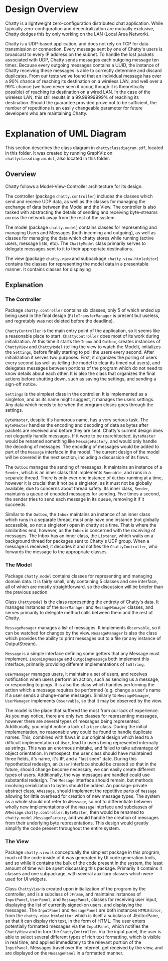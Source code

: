 
# Design Overview #

Chatty is a lightweight zero-configuration distributed chat
application.  While typically zero-configuration and decentralization
are mutually exclusive, Chatty dodges this by only working on the LAN
(Local Area Network).

Chatty is a UDP-based application, and does not rely on TCP for data
transmission or connection.  Every message sent by one of Chatty's
users is broadcast to every IP address on the subnet. To handle the
lost packets associated with UDP, Chatty sends messages each outgoing
message ten times. Because every outgoing messages contains a UUID,
the instance of Chatty receiving these messages is able to correctly
determine and discard duplicates.  From our tests we've found that an
individual message has over a 90% chance of reaching its destination
on a wireless LAN, and well over a 99% chance (we have never seen it
occur, though it is theoretically possible) of reaching its
destination on a wired LAN.  In the case of the wireless LAN, this
still results in a 99.99999999% of reaching its destination.  Should
the guarantee provided prove not to be sufficient, the number of
repetitions is an easily changeable parameter for future developers
who are maintaining Chatty.

# Explanation of UML Diagram #

This section describes the class diagram in `chattyclassdiagram.pdf`,
located in this folder.  It was created by running GraphViz on
`chattyclassdiagram.dot`, also located in this folder.

## Overview ##

Chatty follows a Model-View-Controller architecture for its design.

The controller (package `chatty.controller`) includes the classes
which send and receive UDP data, as well as the classes for managing
the exchange of data between the Model and the View. The controller is
also tasked with abstracting the details of sending and receiving
byte-streams across the network away from the rest of the system.

The model (package `chatty.model`) contains classes for representing
and managing Users and Messages (both incoming and outgoing), as well
as classes for managing the data which chatty stores while running
(active users, message lists, etc). The `ChattyModel` class primarily
serves to delegate messages sent to it to their appropriate
destinations.

The view (package `chatty.view` and subpackage
`chatty.view.htmleditor`) contains the classes for representing the
model data in a presentable manner.  It contains classes for
displaying

## Explanation ##

### The Controller ###

Package `chatty.controller` contains six classes, only 5 of which
ended up being used in the final design (`FileTransferManager` is
present but useless, and regretably was not deleted before the
deadline).

`ChattyController` is the main entry point of the application, so it
seems like a reasonable place to start.  `ChattyController` does most
of its work during initialization. At this time it starts the `Inbox`
and `Outbox`, creates instances of `ChattyView` and `ChattyModel`
(telling the view to watch the Model), initializes the `Settings`,
before finally starting to poll the users every second. After
initialization it serves two purposes.  First, it organizes the
polling of users every second (as well as telling the model to clear
its timed out users), and delegates messages between portions of the
program which do not need to know details about each other. It is also
the class that organizes the final actions before shutting down,
such as saving the settings, and sending a sign-off notice.

`Settings` is the simplest class in the controller. It is implemented
as a singleton, and as its name might suggest, it manages the users
settings.  Any data which needs to be when the program closes goes
through the settings.

`ByteMaster`, despite it's humorous name, has a very serious task.
The `ByteMaster` handles the encoding and decoding of data as bytes
after packets are received and before they are sent.  Chatty's current
design does not elegantly handle messages.  If it were to be
rearchitected, `ByteMaster` would be renamed something like
`MessageFactory`, and would only handle the decoding of messages.  The
encoding of messages would be added to part of the `Message` interface
in the model. The current design of the model will be covered in the
next section, including a discussion of its flaws.

The `Outbox` manages the sending of messages. It maintains an instance
of a `Sender`, which is an inner class that implements `Runnable`, and
runs in a separate thread.  There is only ever one instance of
`Outbox` running at a time, however it is crucial that it not be a
singleton, as it must not be globally available, due to concerns about
thread safety.  Its inner class, `Sender`, maintains a queue of
encoded messages for sending.  Five times a second, the sender tries
to send each message in its queue, removing it if it succeeds.

Similar to the `Outbox`, the `Inbox` maintains an instance of an inner
class which runs in a separate thread, must only have one instance
(not globally accessible, so not a singleton) open in chatty at a
time. That is where the similarities end, however, as the `Inbox` is
concerned with the *receiving* of messages. The Inbox has an inner
class, the `Listener`, which waits on a background thread for packages
sent to Chatty's UDP group.  When a message is received, it decodes it
and notifies the `ChattyController`, who forwards the message to the
appropriate classes. 

### The Model ###

Package `chatty.model` contains classes for representing and managing
domain data. It is fairly small, only containing 5 classes and one
interface, all of which are mostly straightforward. so the discussion
will be briefer than the previous section.

Class `ChattyModel` is the class representing the entirety of Chatty's
data. It manages instances of the `UserManager` and `MessageManager`
classes, and serves primarily to delegate method calls between them
and the rest of Chatty. 

`MessageManager` manages a list of messages.  It implements
`Observable`, so it can be watched for changes by the view.
`MessageManager` is also the class which provides the ability to print
messages out to a file (or any instance of OutputStream).

`Message` is a simple interface defining some getters that any Message
must implement. `IncomingMessage` and `OutgoingMessage` both implement
this interface, primarily providing different implementations of
`toString`.

`UserManager` manages users, it maintains a set of users, and receives
notification when users perform an action, such as sending us a
message, or responding to pings. It is also the class which handles
performing the action which a message requires be performed
(e.g. change a user's name if a user sends a change-name
message). Similarly to `MessageManager`, `UserManager` implements
`Observable`, so that it may be observed by the view.

The model is the place that suffered the most from our lack of
experience.  As you may notice, there are only two classes for
representing messages, however there are several types of messages
being represented.  Additionally, you might notice a lack of a `User`
class. During the initial implementation, no reasonable way could be
found to handle duplicate names.  This, combined with flaws in our
original design which lead to a difficult implementation of `User`,
lead to users being represented internally as strings.  This was an
enormous mistake, and failed to take advantage of object orientation.
In retrospect, the user class should have maintained three fields,
it's name, it's IP, and a "last seen" date.  During this hypothetical
redesign, an `IUser` interface should be created so that in the
future, should change become necessary, we can easily create different
types of users. Additionally, the way messages are handled could use
substantial redesign.  The `Message` interface should remain, but
methods involving serialization to bytes should be added. An
package-private abstract class, `AMessage`, should implement the
repetitive parts of `Message` allowing for little overhead for
creation of new message types.  The system as a whole should not refer
to `AMessage`, so not to differentiate between wholly new
implementations of the `Message` interface and subclasses of
`AMessage`.`chatty.controller.ByteMaster`, then would be renamed to
`chatty.model.MessageFactory`, and would handle the creation of
messages from their underlying byte representations. This design would
greatly simplify the code present throughout the entire system.

### The View ###

Package `chatty.view` is conceptually the simplest package in this
program, much of the code inside of it was generated by UI code
generation tools, and so while it contains the bulk of the code
present in the system, the least amount of time will be spent
discussing this package. Primarily it contains 4 classes and one
subpackage, with several auxiliary classes which were used for UI
widgets.

Class `ChattyView` is created upon initialization of the program by
the controller, and is a subclass of `JFrame`, and maintains instances
of `InputPanel`, `UserPanel`, and `MessagePanel`, classes for
receiving user input, displaying the list of currently signed-on
users, and displaying the messages. The `InputPanel` and
`MessagePanel` are both instances `HTMLEditor`, from the
`chatty.view.htmleditor` which is itself a subclass of JEditorPane, so
that it can display rich text, in the form of HTML.  The user enters
potentially formatted messages via the `InputPanel`, which notifies
the `ChattyView` and in turn the `ChattyController`.  Via the input
panel, the user is able to select several different types of rich text
formatting, which is visible in real time, and applied immediately to
the relevant portion of the `InputPanel`. Messages travel over the
internet, get received by the view, and are displayed on the
`MessagePanel` in a formatted manner. 



